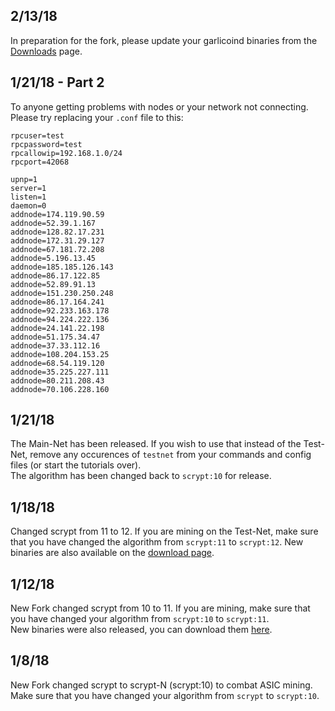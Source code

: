 ## 2/13/18 
In preparation for the fork, please update your garlicoind binaries from the [Downloads](https://garlicoin.io/downloads) page.

## 1/21/18 - Part 2
To anyone getting problems with nodes or your network not connecting. Please try replacing your `.conf` file to this:
```
rpcuser=test
rpcpassword=test
rpcallowip=192.168.1.0/24
rpcport=42068

upnp=1
server=1
listen=1
daemon=0
addnode=174.119.90.59
addnode=52.39.1.167
addnode=128.82.17.231
addnode=172.31.29.127
addnode=67.181.72.208
addnode=5.196.13.45
addnode=185.185.126.143
addnode=86.17.122.85
addnode=52.89.91.13
addnode=151.230.250.248
addnode=86.17.164.241
addnode=92.233.163.178
addnode=94.224.222.136
addnode=24.141.22.198
addnode=51.175.34.47
addnode=37.33.112.16
addnode=108.204.153.25
addnode=68.54.119.120
addnode=35.225.227.111
addnode=80.211.208.43
addnode=70.106.228.160
```

## 1/21/18 
The Main-Net has been released. If you wish to use that instead of the Test-Net, remove any occurences of `testnet` from your commands and config files (or start the tutorials over).  
The algorithm has been changed back to `scrypt:10` for release.  

## 1/18/18
Changed scrypt from 11 to 12. If you are mining on the Test-Net, make sure that you have changed the algorithm from `scrypt:11` to `scrypt:12`.
New binaries are also available on the [download page](https://garlicoin.io/downloads).

## 1/12/18
New Fork changed scrypt from 10 to 11. If you are mining, make sure that you have changed your algorithm from `scrypt:10` to `scrypt:11`.  
New binaries were also released, you can download them [here](https://drive.google.com/file/d/10NDfrLjVJ3K9A6xzPWCCwhrwRf6NZSk7/view).

## 1/8/18
New Fork changed scrypt to scrypt-N (scrypt:10) to combat ASIC mining. Make sure that you have changed your algorithm from `scrypt` to `scrypt:10`.
